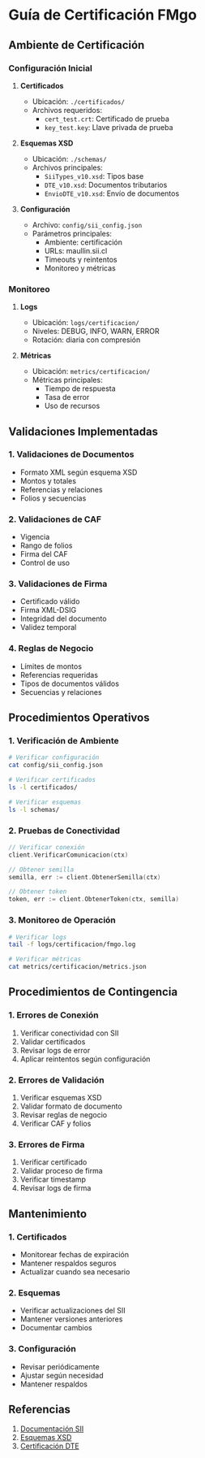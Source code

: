 # Guía de Certificación FMgo

## Ambiente de Certificación

### Configuración Inicial
1. **Certificados**
   - Ubicación: `./certificados/`
   - Archivos requeridos:
     - `cert_test.crt`: Certificado de prueba
     - `key_test.key`: Llave privada de prueba

2. **Esquemas XSD**
   - Ubicación: `./schemas/`
   - Archivos principales:
     - `SiiTypes_v10.xsd`: Tipos base
     - `DTE_v10.xsd`: Documentos tributarios
     - `EnvioDTE_v10.xsd`: Envío de documentos

3. **Configuración**
   - Archivo: `config/sii_config.json`
   - Parámetros principales:
     - Ambiente: certificación
     - URLs: maullin.sii.cl
     - Timeouts y reintentos
     - Monitoreo y métricas

### Monitoreo
1. **Logs**
   - Ubicación: `logs/certificacion/`
   - Niveles: DEBUG, INFO, WARN, ERROR
   - Rotación: diaria con compresión

2. **Métricas**
   - Ubicación: `metrics/certificacion/`
   - Métricas principales:
     - Tiempo de respuesta
     - Tasa de error
     - Uso de recursos

## Validaciones Implementadas

### 1. Validaciones de Documentos
- Formato XML según esquema XSD
- Montos y totales
- Referencias y relaciones
- Folios y secuencias

### 2. Validaciones de CAF
- Vigencia
- Rango de folios
- Firma del CAF
- Control de uso

### 3. Validaciones de Firma
- Certificado válido
- Firma XML-DSIG
- Integridad del documento
- Validez temporal

### 4. Reglas de Negocio
- Límites de montos
- Referencias requeridas
- Tipos de documentos válidos
- Secuencias y relaciones

## Procedimientos Operativos

### 1. Verificación de Ambiente
```bash
# Verificar configuración
cat config/sii_config.json

# Verificar certificados
ls -l certificados/

# Verificar esquemas
ls -l schemas/
```

### 2. Pruebas de Conectividad
```go
// Verificar conexión
client.VerificarComunicacion(ctx)

// Obtener semilla
semilla, err := client.ObtenerSemilla(ctx)

// Obtener token
token, err := client.ObtenerToken(ctx, semilla)
```

### 3. Monitoreo de Operación
```bash
# Verificar logs
tail -f logs/certificacion/fmgo.log

# Verificar métricas
cat metrics/certificacion/metrics.json
```

## Procedimientos de Contingencia

### 1. Errores de Conexión
1. Verificar conectividad con SII
2. Validar certificados
3. Revisar logs de error
4. Aplicar reintentos según configuración

### 2. Errores de Validación
1. Verificar esquemas XSD
2. Validar formato de documento
3. Revisar reglas de negocio
4. Verificar CAF y folios

### 3. Errores de Firma
1. Verificar certificado
2. Validar proceso de firma
3. Verificar timestamp
4. Revisar logs de firma

## Mantenimiento

### 1. Certificados
- Monitorear fechas de expiración
- Mantener respaldos seguros
- Actualizar cuando sea necesario

### 2. Esquemas
- Verificar actualizaciones del SII
- Mantener versiones anteriores
- Documentar cambios

### 3. Configuración
- Revisar periódicamente
- Ajustar según necesidad
- Mantener respaldos

## Referencias

1. [Documentación SII](https://www.sii.cl/factura_electronica/)
2. [Esquemas XSD](https://www.sii.cl/factura_electronica/factura_mercado/schema.html)
3. [Certificación DTE](https://www.sii.cl/factura_electronica/factura_mercado/proceso_certificacion.htm) 